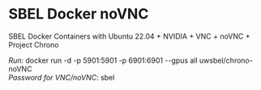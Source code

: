 # SBEL Docker noVNC
SBEL Docker Containers with Ubuntu 22.04 + NVIDIA + VNC + noVNC + Project Chrono

*Run*: docker run -d -p 5901:5901 -p 6901:6901 --gpus all uwsbel/chrono-noVNC <br />
*Password for VNC/noVNC*: sbel
